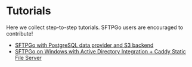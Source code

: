 # Tutorials

Here we collect step-to-step tutorials. SFTPGo users are encouraged to contribute!

- [SFTPGo with PostgreSQL data provider and S3 backend](./postgresql-s3.md)
- [SFTPGo on Windows with Active Directory Integration + Caddy Static File Server](https://www.youtube.com/watch?v=M5UcJI8t4AI)
